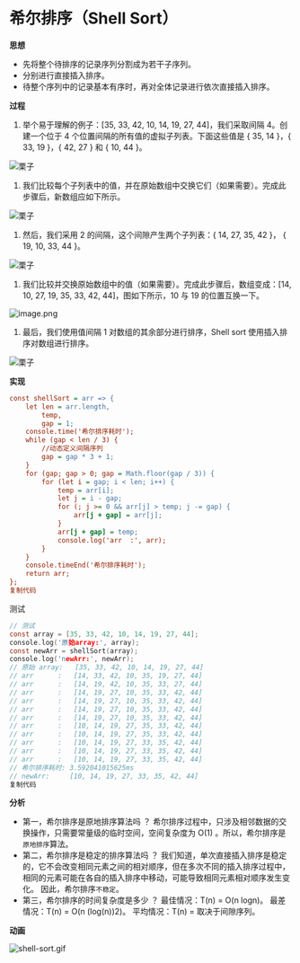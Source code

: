 # 希尔排序（Shell Sort）

**思想**

- 先将整个待排序的记录序列分割成为若干子序列。
- 分别进行直接插入排序。
- 待整个序列中的记录基本有序时，再对全体记录进行依次直接插入排序。

**过程**

1. 举个易于理解的例子：[35, 33, 42, 10, 14, 19, 27, 44]，我们采取间隔 4。创建一个位于 4 个位置间隔的所有值的虚拟子列表。下面这些值是 { 35, 14 }，{ 33, 19 }，{ 42, 27 } 和 { 10, 44 }。



![栗子](https://p1-jj.byteimg.com/tos-cn-i-t2oaga2asx/gold-user-assets/2019/7/23/16c1f400c7272496~tplv-t2oaga2asx-zoom-in-crop-mark:4536:0:0:0.image)



1. 我们比较每个子列表中的值，并在原始数组中交换它们（如果需要）。完成此步骤后，新数组应如下所示。



![栗子](https://p1-jj.byteimg.com/tos-cn-i-t2oaga2asx/gold-user-assets/2019/7/23/16c1f400d228f608~tplv-t2oaga2asx-zoom-in-crop-mark:4536:0:0:0.image)



1. 然后，我们采用 2 的间隔，这个间隙产生两个子列表：{ 14, 27, 35, 42 }， { 19, 10, 33, 44 }。



![栗子](https://p1-jj.byteimg.com/tos-cn-i-t2oaga2asx/gold-user-assets/2019/7/23/16c1f400d8c0378c~tplv-t2oaga2asx-zoom-in-crop-mark:4536:0:0:0.image)



1. 我们比较并交换原始数组中的值（如果需要）。完成此步骤后，数组变成：[14, 10, 27, 19, 35, 33, 42, 44]，图如下所示，10 与 19 的位置互换一下。



![image.png](https://p1-jj.byteimg.com/tos-cn-i-t2oaga2asx/gold-user-assets/2019/7/23/16c1f400deeea4b2~tplv-t2oaga2asx-zoom-in-crop-mark:4536:0:0:0.image)



1. 最后，我们使用值间隔 1 对数组的其余部分进行排序，Shell sort 使用插入排序对数组进行排序。



![栗子](https://p1-jj.byteimg.com/tos-cn-i-t2oaga2asx/gold-user-assets/2019/7/23/16c1f400f86526f4~tplv-t2oaga2asx-zoom-in-crop-mark:4536:0:0:0.image)



**实现**

```ini
const shellSort = arr => {
	let len = arr.length,
		temp,
		gap = 1;
	console.time('希尔排序耗时');
	while (gap < len / 3) {
		//动态定义间隔序列
		gap = gap * 3 + 1;
	}
	for (gap; gap > 0; gap = Math.floor(gap / 3)) {
		for (let i = gap; i < len; i++) {
			temp = arr[i];
			let j = i - gap;
			for (; j >= 0 && arr[j] > temp; j -= gap) {
				arr[j + gap] = arr[j];
			}
			arr[j + gap] = temp;
			console.log('arr  :', arr);
		}
	}
	console.timeEnd('希尔排序耗时');
	return arr;
};
复制代码
```

测试

```c
// 测试
const array = [35, 33, 42, 10, 14, 19, 27, 44];
console.log('原始array:', array);
const newArr = shellSort(array);
console.log('newArr:', newArr);
// 原始 array:   [35, 33, 42, 10, 14, 19, 27, 44]
// arr      :   [14, 33, 42, 10, 35, 19, 27, 44]
// arr      :   [14, 19, 42, 10, 35, 33, 27, 44]
// arr      :   [14, 19, 27, 10, 35, 33, 42, 44]
// arr      :   [14, 19, 27, 10, 35, 33, 42, 44]
// arr      :   [14, 19, 27, 10, 35, 33, 42, 44]
// arr      :   [14, 19, 27, 10, 35, 33, 42, 44]
// arr      :   [10, 14, 19, 27, 35, 33, 42, 44]
// arr      :   [10, 14, 19, 27, 35, 33, 42, 44]
// arr      :   [10, 14, 19, 27, 33, 35, 42, 44]
// arr      :   [10, 14, 19, 27, 33, 35, 42, 44]
// arr      :   [10, 14, 19, 27, 33, 35, 42, 44]
// 希尔排序耗时: 3.592041015625ms
// newArr:     [10, 14, 19, 27, 33, 35, 42, 44]
复制代码
```

**分析**

- 第一，希尔排序是原地排序算法吗 ？ 希尔排序过程中，只涉及相邻数据的交换操作，只需要常量级的临时空间，空间复杂度为 O(1) 。所以，希尔排序是`原地排序`算法。
- 第二，希尔排序是稳定的排序算法吗 ？ 我们知道，单次直接插入排序是稳定的，它不会改变相同元素之间的相对顺序，但在多次不同的插入排序过程中，相同的元素可能在各自的插入排序中移动，可能导致相同元素相对顺序发生变化。 因此，希尔排序`不稳定`。
- 第三，希尔排序的时间复杂度是多少 ？ 最佳情况：T(n) = O(n logn)。 最差情况：T(n) = O(n (log(n))2)。 平均情况：T(n) = 取决于间隙序列。

**动画**



![shell-sort.gif](https://p1-jj.byteimg.com/tos-cn-i-t2oaga2asx/gold-user-assets/2019/7/23/16c1f400f870146a~tplv-t2oaga2asx-zoom-in-crop-mark:4536:0:0:0.image)

